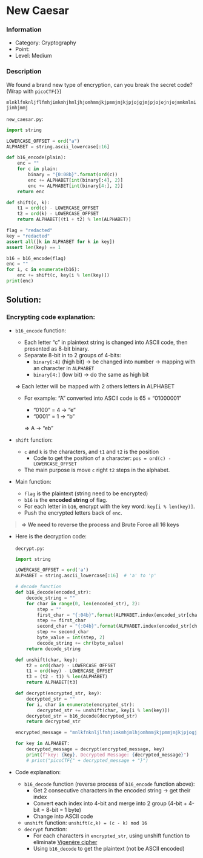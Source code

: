 # New Caesar
### Information
* Category: Cryptography
* Point:
* Level: Medium

### Description
We found a brand new type of encryption, can you break the secret code? (Wrap with `picoCTF{}`) 

`mlnklfnknljflfmhjimkmhjhmljhjomhmmjkjpmmjmjkjpjojgjmjpjojojnjojmmkmlmijimhjmmj`

`new_caesar.py`:
```python
import string

LOWERCASE_OFFSET = ord("a")
ALPHABET = string.ascii_lowercase[:16]

def b16_encode(plain):
	enc = ""
	for c in plain:
		binary = "{0:08b}".format(ord(c))
		enc += ALPHABET[int(binary[:4], 2)]
		enc += ALPHABET[int(binary[4:], 2)]
	return enc

def shift(c, k):
	t1 = ord(c) - LOWERCASE_OFFSET
	t2 = ord(k) - LOWERCASE_OFFSET
	return ALPHABET[(t1 + t2) % len(ALPHABET)]

flag = "redacted"
key = "redacted"
assert all([k in ALPHABET for k in key])
assert len(key) == 1

b16 = b16_encode(flag)
enc = ""
for i, c in enumerate(b16):
	enc += shift(c, key[i % len(key)])
print(enc)
```

## Solution:
### Encrypting code explanation:
- `b16_encode` function:
    - Each letter “c” in plaintext string is changed into ASCII code, then presented as 8-bit binary.
    - Separate 8-bit in to 2 groups of 4-bits:
        - `binary[:4]` (high bit) → be changed into number → mapping with an character in `ALPHABET`
        - `binary[4:]` (low bit) → do the same as high bit
    
    ⇒ Each letter will be mapped with 2 others letters in ALPHABET
    
    - For example: “A” converted into ASCII code is 65 = “01000001”
        - “0100” = 4 → “e”
        - “0001” = 1 → “b”
        
        ⇒ A → “eb”
        
- `shift` function:
    - `c` and `k` is the characters, and `t1` and `t2` is the position
        - Code to get the position of a character: 
        `pos = ord(c) - LOWERCASE_OFFSET`
    - The main purpose is move `c` right `t2` steps in the alphabet.
- Main function:
    - `flag` is the plaintext (string need to be encrypted)
    - `b16` is the **encoded string** of flag.
    - For each letter in `b16`, encrypt with the key word: `key[i % len(key)]`.
    - Push the encrypted letters back of `enc`.

> **⇒ We need to reverse the process and Brute Force all 16 keys**
- Here is the decryption code:

    `decrypt.py`:
    ```python
    import string

    LOWERCASE_OFFSET = ord('a')
    ALPHABET = string.ascii_lowercase[:16]  # 'a' to 'p'

    # decode_function
    def b16_decode(encoded_str):
        decode_string = ""
        for char in range(0, len(encoded_str), 2):
            step = ""
            first_char = "{:04b}".format(ALPHABET.index(encoded_str[char]))
            step += first_char
            second_char = "{:04b}".format(ALPHABET.index(encoded_str[char + 1]))
            step += second_char
            byte_value = int(step, 2)
            decode_string += chr(byte_value)
        return decode_string

    def unshift(char, key):
        t2 = ord(char) - LOWERCASE_OFFSET
        t1 = ord(key) - LOWERCASE_OFFSET
        t3 = (t2 - t1) % len(ALPHABET)
        return ALPHABET[t3]

    def decrypt(encrypted_str, key):
        decrypted_str = ""
        for i, char in enumerate(encrypted_str):
            decrypted_str += unshift(char, key[i % len(key)])
        decrypted_str = b16_decode(decrypted_str)
        return decrypted_str

    encrypted_message = "mnlkfnknljlfmhjimkmhjmlhjomhmmjkjpmmjmjkjpjogjmjpjoojnjojmmkmlmijhmjmmj"

    for key in ALPHABET:
        decrypted_message = decrypt(encrypted_message, key)
        print(f"key: {key}, Decrypted Message: {decrypted_message}")
        # print("picoCTF{" + decrypted_message + "}")
    ```
- Code explanation:
    - `b16_decode` function (reverse process of `b16_encode` function above):
        - Get 2 consecutive characters in the encoded string → get their index
        - Convert each index into 4-bit and merge into 2 group (4-bit + 4-bit = 8-bit = 1 byte)
        - Change into ASCII code
    - `unshift` function: `unshift(c,k) = (c - k) mod 16`
    - `decrypt` function:
        - For each characters in `encrypted_str`, using unshift function to eliminate [Vigenère cipher](https://www.geeksforgeeks.org/dsa/vigenere-cipher/)
        - Using `b16_decode` to get the plaintext (not be ASCII encoded)
